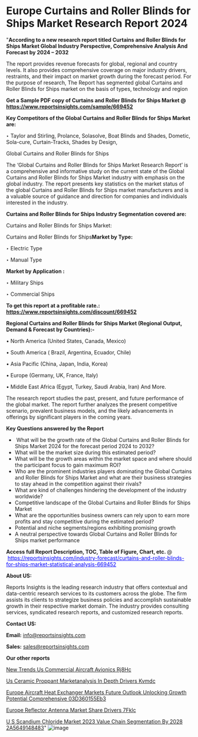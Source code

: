 # Europe Curtains and Roller Blinds for Ships Market Research Report 2024

"<strong>According to a new research report titled Curtains and Roller Blinds for Ships Market Global Industry Perspective, Comprehensive Analysis And Forecast by 2024 – 2032</strong>

The report provides revenue forecasts for global, regional and country levels. It also provides comprehensive coverage on major industry drivers, restraints, and their impact on market growth during the forecast period. For the purpose of research, The Report has segmented global Curtains and Roller Blinds for Ships market on the basis of types, technology and region

<strong>Get a Sample PDF copy of Curtains and Roller Blinds for Ships Market </strong><strong>@<a href=https://www.reportsinsights.com/sample/669452 style=color:#0000ff;> https://www.reportsinsights.com/sample/669452</a></strong></font>

<strong>Key Competitors of the Global Curtains and Roller Blinds for Ships Market are:</strong>

‣ Taylor and Stirling, Prolance, Solasolve, Boat Blinds and Shades, Dometic, Sola-cure, Curtain-Tracks, Shades by Design,

Global Curtains and Roller Blinds for Ships

The ‘Global Curtains and Roller Blinds for Ships Market Research Report’ is a comprehensive and informative study on the current state of the Global Curtains and Roller Blinds for Ships Market industry with emphasis on the global industry. The report presents key statistics on the market status of the global Curtains and Roller Blinds for Ships market manufacturers and is a valuable source of guidance and direction for companies and individuals interested in the industry.

<strong>Curtains and Roller Blinds for Ships Industry Segmentation covered are:</strong>

Curtains and Roller Blinds for Ships Market: 

Curtains and Roller Blinds for Ships<strong>Market by Type:</strong>

‣ Electric Type

‣ Manual Type

<strong>Market by Application :</strong>

‣ Military Ships

‣ Commercial Ships

<strong>To get this report at a profitable rate.: <a href=https://www.reportsinsights.com/discount/669452 style=color:#0000ff;>https://www.reportsinsights.com/discount/669452</a></strong></font>

<strong>Regional Curtains and Roller Blinds for Ships Market (Regional Output, Demand &amp; Forecast by Countries):-</strong>

• North America (United States, Canada, Mexico)

• South America ( Brazil, Argentina, Ecuador, Chile)

• Asia Pacific (China, Japan, India, Korea)

• Europe (Germany, UK, France, Italy)

• Middle East Africa (Egypt, Turkey, Saudi Arabia, Iran) And More.

The research report studies the past, present, and future performance of the global market. The report further analyzes the present competitive scenario, prevalent business models, and the likely advancements in offerings by significant players in the coming years.

<strong>Key Questions answered by the Report</strong>
<ul>
  <li> What will be the growth rate of the Global Curtains and Roller Blinds for Ships Market 2024 for the forecast period 2024 to 2032?</li>
  <li>What will be the market size during this estimated period?</li>
  <li>What will be the growth areas within the market space and where should the participant focus to gain maximum ROI?</li>
  <li>Who are the prominent industries players dominating the Global Curtains and Roller Blinds for Ships Market and what are their business strategies to stay ahead in the competition against their rivals?</li>
  <li>What are kind of challenges hindering the development of the industry worldwide?</li>
  <li>Competitive landscape of the Global Curtains and Roller Blinds for Ships Market</li>
  <li>What are the opportunities business owners can rely upon to earn more profits and stay competitive during the estimated period?</li>
  <li>Potential and niche segments/regions exhibiting promising growth</li>
  <li>A neutral perspective towards Global Curtains and Roller Blinds for Ships market performance</li>
</ul>
<strong>Access full Report Description, TOC, Table of Figure, Chart, etc. </strong>@  <a href=https://reportsinsights.com/industry-forecast/curtains-and-roller-blinds-for-ships-market-statistical-analysis-669452 style=color:#0000ff;>https://reportsinsights.com/industry-forecast/curtains-and-roller-blinds-for-ships-market-statistical-analysis-669452</a></font>

<strong><strong>About US</strong>:</strong>

Reports Insights is the leading research industry that offers contextual and data-centric research services to its customers across the globe. The firm assists its clients to strategize business policies and accomplish sustainable growth in their respective market domain. The industry provides consulting services, syndicated research reports, and customized research reports.

<strong>Contact US:</strong>

<p class=""""><b>Email:</b> <a href=mailto:info@reportsinsights.com>info@reportsinsights.com</a></p>
<p class=""""><b>Sales:</b> <a href=mailto:sales@reportsinsights.com>sales@reportsinsights.com</a></p>

<strong>Our other reports</strong>

<a href=https://www.linkedin.com/pulse/new-trends-us-commercial-aircraft-avionics-rj8hc/>New Trends Us Commercial Aircraft Avionics Rj8Hc</a>

<a href=https://www.linkedin.com/pulse/us-ceramic-proppant-marketanalysis-in-depth-drivers-kvmdc/>Us Ceramic Proppant Marketanalysis In Depth Drivers Kvmdc</a>

<a href=https://medium.com/@aanarkumar6/europe-aircraft-heat-exchanger-markets-future-outlook-unlocking-growth-potential-comprehensive-03d360155eb3>Europe Aircraft Heat Exchanger Markets Future Outlook Unlocking Growth Potential Comprehensive 03D360155Eb3</a>

<a href=https://www.linkedin.com/pulse/europe-reflector-antenna-market-share-drivers-7fklc/>Europe Reflector Antenna Market Share Drivers 7Fklc</a>

<a href=https://medium.com/@swatiga40/u-s-scandium-chloride-market-2023-value-chain-segmentation-by-2028-2a5649148483>U S Scandium Chloride Market 2023 Value Chain Segmentation By 2028 2A5649148483</a>"
![image](https://github.com/Jaayaachit/RIResearch/assets/158452289/5ec595d9-66ee-48f7-a1c9-9c1f3994a8ed)
